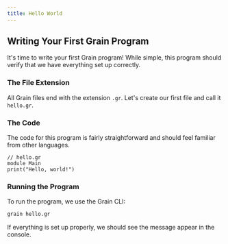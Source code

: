 ```yaml
---
title: Hello World
---
```



## Writing Your First Grain Program

It's time to write your first Grain program! While simple, this program should verify that we have everything set up correctly.

### The File Extension

All Grain files end with the extension `.gr`. Let's create our first file and call it `hello.gr`.

### The Code

The code for this program is fairly straightforward and should feel familiar from other languages.

```grain
// hello.gr
module Main
print("Hello, world!")
```

### Running the Program

To run the program, we use the Grain CLI:

```bash
grain hello.gr
```

If everything is set up properly, we should see the message appear in the console.
